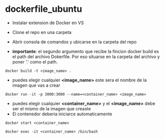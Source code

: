 # dockerfile_ubuntu

+ Instalar extension de Docker en VS
+ Clone el repo en una carpeta
+ Abrir consola de comandos y ubicarse en la carpeta del repo

+ __importante__: el segundo argumento que recibe la fincion docker build es el path del archivo Dokerfile. Por eso situarse en la carpeta del archivo y poner '.' como el path.
```
docker build -t <image_name> .
```
+ puedes elegir cualquier __<image_name>__ este sera el nombre de la imagen que vas a crear

```
docker run -it -p 3000:3000 --name=<container_name> <image_name>
```
+ puedes elegir cualquier __<container_name>__ y el __<image_name>__ debe ser el mismo de la imagen que creaste
+ El contenedor deberia iniciarce automaticamente
```
docker start <container_name>
```
```
docker exec -it <container_name> /bin/bash
```